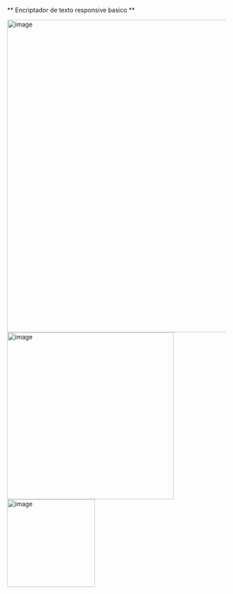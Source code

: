 ** Encriptador de texto responsive basico **

<img width="719" alt="image" src="https://github.com/Yansel17/EncriptadorText/assets/111325466/9938fd4c-ec4b-496e-8818-f8c3b11a279a">

<img width="384" alt="image" src="https://github.com/Yansel17/EncriptadorText/assets/111325466/d6bf580c-f08b-429b-8ec4-b8a96d7a7a0b">


<img width="202" alt="image" src="https://github.com/Yansel17/EncriptadorText/assets/111325466/ac81b5f7-79b5-41ff-b939-9961c5cda47e">

